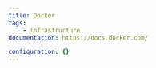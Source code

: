 ```yaml
---
title: Docker
tags:
    - infrastructure
documentation: https://docs.docker.com/

configuration: {}
---
```

